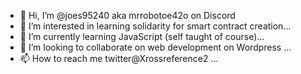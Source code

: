 - 👋 Hi, I’m @joes95240 aka mrrobotoe42o on Discord
- 👀 I’m interested in learning solidarity for smart contract creation...
- 🌱 I’m currently learning JavaScript (self taught of course)...
- 💞️ I’m looking to collaborate on web development on Wordpress  ...
- 📫 How to reach me twitter@Xrossreference2 ...

<!---
joes95240/joes95240 is a ✨ special ✨ repository because its `README.md` (this file) appears on your GitHub profile.
You can click the Preview link to take a look at your changes.
--->
